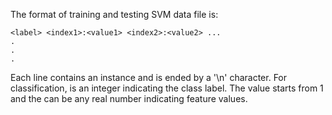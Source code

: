 The format of training and testing SVM data file is:
```
<label> <index1>:<value1> <index2>:<value2> ...
.
.
.
```
Each line contains an instance and is ended by a '\n' character.  For classification, <label> is an integer indicating the class label. The <index> value starts from 1 and the <value> can be any real number indicating feature values.
